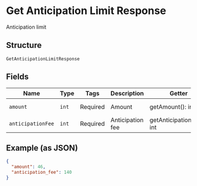 
# Get Anticipation Limit Response

Anticipation limit

## Structure

`GetAnticipationLimitResponse`

## Fields

| Name | Type | Tags | Description | Getter | Setter |
|  --- | --- | --- | --- | --- | --- |
| `amount` | `int` | Required | Amount | getAmount(): int | setAmount(int amount): void |
| `anticipationFee` | `int` | Required | Anticipation fee | getAnticipationFee(): int | setAnticipationFee(int anticipationFee): void |

## Example (as JSON)

```json
{
  "amount": 46,
  "anticipation_fee": 140
}
```

